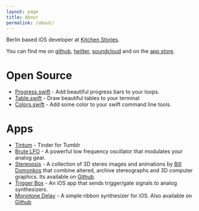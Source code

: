 ```yaml
---
layout: page
title: About
permalink: /about/
---
```


Berlin based iOS developer at [Kitchen Stories](http://www.kitchenstories.io).

You can find me on [github](https://github.com/jkandzi), [twitter](https://twitter.com/justuskandzi), [soundcloud](https://soundcloud.com/jusuf-horst) and on the [app store](https://itunes.apple.com/us/artist/justus-kandzi/id737483165).

# Open Source

* [Progress.swift](https://github.com/jkandzi/Progress.swift) - Add beautiful progress bars to your loops.
* [Table.swift](https://github.com/jkandzi/Table.swift) - Draw beautiful tables to your terminal
* [Colors.swift](https://github.com/jkandzi/Colors.swift) - Add some color to your swift command line tools.

# Apps

* [Tintum](http://www.tintum.com) - Tinder for Tumblr
* [Brute LFO](http://www.brutelfo.com) - A powerful low frequency oscillator that modulates your analog gear.
* [Stereopsis](http://www.bdom.com/stereo.html) - A collection of 3D stereo images and animations by [Bill Domonkos](http://www.bdom.com) that combine altered, archive stereographs and 3D computer graphics. Its available on [Github](https://github.com/jkandzi/Stereopsis).
* [Trigger Box](http://triggerbox.justuskandzi.com) - An iOS app that sends trigger/gate signals to analog synthesizers.
* [Monotone Delay](http://monotone.justuskandzi.com) - A simple ribbon synthesizer for iOS. Also available on [Github](https://github.com/jkandzi/Monotone-Delay)
